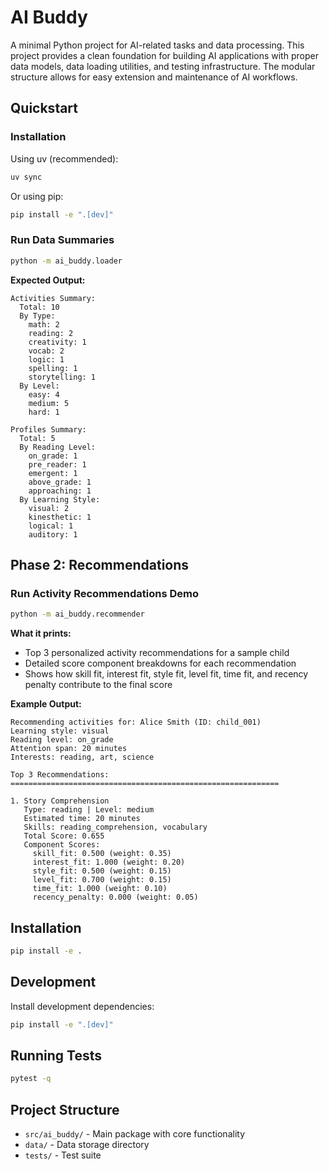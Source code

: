 # AI Buddy

A minimal Python project for AI-related tasks and data processing. This project provides a clean foundation for building AI applications with proper data models, data loading utilities, and testing infrastructure. The modular structure allows for easy extension and maintenance of AI workflows.

## Quickstart

### Installation

Using uv (recommended):
```bash
uv sync
```

Or using pip:
```bash
pip install -e ".[dev]"
```

### Run Data Summaries

```bash
python -m ai_buddy.loader
```

**Expected Output:**
```
Activities Summary:
  Total: 10
  By Type:
    math: 2
    reading: 2
    creativity: 1
    vocab: 2
    logic: 1
    spelling: 1
    storytelling: 1
  By Level:
    easy: 4
    medium: 5
    hard: 1

Profiles Summary:
  Total: 5
  By Reading Level:
    on_grade: 1
    pre_reader: 1
    emergent: 1
    above_grade: 1
    approaching: 1
  By Learning Style:
    visual: 2
    kinesthetic: 1
    logical: 1
    auditory: 1
```

## Phase 2: Recommendations

### Run Activity Recommendations Demo

```bash
python -m ai_buddy.recommender
```

**What it prints:**
- Top 3 personalized activity recommendations for a sample child
- Detailed score component breakdowns for each recommendation
- Shows how skill fit, interest fit, style fit, level fit, time fit, and recency penalty contribute to the final score

**Example Output:**
```
Recommending activities for: Alice Smith (ID: child_001)
Learning style: visual
Reading level: on_grade
Attention span: 20 minutes
Interests: reading, art, science

Top 3 Recommendations:
============================================================

1. Story Comprehension
   Type: reading | Level: medium
   Estimated time: 20 minutes
   Skills: reading_comprehension, vocabulary
   Total Score: 0.655
   Component Scores:
     skill_fit: 0.500 (weight: 0.35)
     interest_fit: 1.000 (weight: 0.20)
     style_fit: 0.500 (weight: 0.15)
     level_fit: 0.700 (weight: 0.15)
     time_fit: 1.000 (weight: 0.10)
     recency_penalty: 0.000 (weight: 0.05)
```

## Installation

```bash
pip install -e .
```

## Development

Install development dependencies:

```bash
pip install -e ".[dev]"
```

## Running Tests

```bash
pytest -q
```

## Project Structure

- `src/ai_buddy/` - Main package with core functionality
- `data/` - Data storage directory
- `tests/` - Test suite
